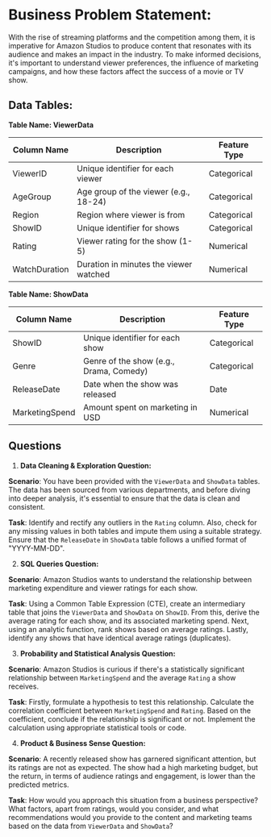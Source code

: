 # **Business Problem Statement**:
With the rise of streaming platforms and the competition among them, it is imperative for Amazon Studios to produce content that resonates with its audience and makes an impact in the industry. To make informed decisions, it's important to understand viewer preferences, the influence of marketing campaigns, and how these factors affect the success of a movie or TV show.

## **Data Tables**:

**Table Name: ViewerData**

| **Column Name**         | **Description**                           | **Feature Type**   |
| --- | --- | --- |
| ViewerID                | Unique identifier for each viewer         | Categorical        |
| AgeGroup                | Age group of the viewer (e.g., 18-24)     | Categorical        |
| Region                  | Region where viewer is from               | Categorical        |
| ShowID                  | Unique identifier for shows               | Categorical        |
| Rating                  | Viewer rating for the show (1-5)          | Numerical          |
| WatchDuration           | Duration in minutes the viewer watched    | Numerical          |

**Table Name: ShowData**

| **Column Name**         | **Description**                           | **Feature Type**   |
| --- | --- | --- |
| ShowID                  | Unique identifier for each show           | Categorical        |
| Genre                   | Genre of the show (e.g., Drama, Comedy)   | Categorical        |
| ReleaseDate             | Date when the show was released           | Date               |
| MarketingSpend          | Amount spent on marketing in USD          | Numerical          |

## Questions

1. **Data Cleaning & Exploration Question:**

**Scenario**:
You have been provided with the `ViewerData` and `ShowData` tables. The data has been sourced from various departments, and before diving into deeper analysis, it's essential to ensure that the data is clean and consistent.

**Task**:
Identify and rectify any outliers in the `Rating` column. Also, check for any missing values in both tables and impute them using a suitable strategy. Ensure that the `ReleaseDate` in `ShowData` table follows a unified format of "YYYY-MM-DD".

2. **SQL Queries Question:**

**Scenario**:
Amazon Studios wants to understand the relationship between marketing expenditure and viewer ratings for each show.

**Task**:
Using a Common Table Expression (CTE), create an intermediary table that joins the `ViewerData` and `ShowData` on `ShowID`. From this, derive the average rating for each show, and its associated marketing spend. Next, using an analytic function, rank shows based on average ratings. Lastly, identify any shows that have identical average ratings (duplicates).

3. **Probability and Statistical Analysis Question:**

**Scenario**:
Amazon Studios is curious if there's a statistically significant relationship between `MarketingSpend` and the average `Rating` a show receives.

**Task**:
Firstly, formulate a hypothesis to test this relationship. Calculate the correlation coefficient between `MarketingSpend` and `Rating`. Based on the coefficient, conclude if the relationship is significant or not. Implement the calculation using appropriate statistical tools or code.

4. **Product & Business Sense Question:**

**Scenario**:
A recently released show has garnered significant attention, but its ratings are not as expected. The show had a high marketing budget, but the return, in terms of audience ratings and engagement, is lower than the predicted metrics.

**Task**:
How would you approach this situation from a business perspective? What factors, apart from ratings, would you consider, and what recommendations would you provide to the content and marketing teams based on the data from `ViewerData` and `ShowData`?